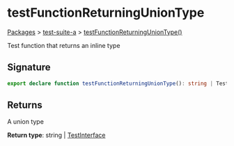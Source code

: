 # testFunctionReturningUnionType

[Packages](/) > [test-suite-a](/test-suite-a/) > [testFunctionReturningUnionType()](/test-suite-a/testfunctionreturninguniontype-function)

Test function that returns an inline type

<h2 id="testfunctionreturninguniontype-signature">Signature</h2>

```typescript
export declare function testFunctionReturningUnionType(): string | TestInterface;
```

<h2 id="testfunctionreturninguniontype-returns">Returns</h2>

A union type

**Return type**: string | [TestInterface](/test-suite-a/testinterface-interface/)
